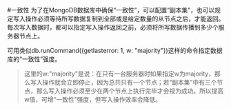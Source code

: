#一致性
为了在MongoDB数据库中确保“一致性”，可以配置“副本集”，也可以规定写入操作必须等待所写数据复制到全部或是给定数量的从节点之后，才能返回。每次写入数据时，都可以指定写入操作返回之前，必须将所写数据传播到多少个服务器节点上。

可用类似db.runCommand({getlasterror: 1, w: "majority"})这样的命令指定数据库的“一致性”强度。

>这里的w:"majority"是说：在只有一台服务器时如果指定w为majority，那么写入操作就会立即停止，因为总共只有一个节点；若“副本集”中有三个节点，那么写入操作必须至少在两个节点上执行完毕才会视为成功。所以提高w值，可增“一致性”强度，但写入操作效率会降低。
